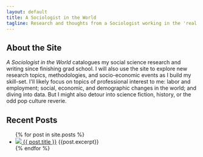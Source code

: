 ```yaml
---
layout: default
title: A Sociologist in the World
tagline: Research and thoughts from a Sociologist working in the 'real world'
---
```

## About the Site 
_A Sociologist in the World_ catalogues my social science research and writing since finishing grad school. I will also use the site to explore new research topics, methodologies, and socio-economic events as I build my skill-set. I'll likely focus on topics of professional interest to me: labor and employment; social, economic, and demographic changes in the world; and diving into data. But I might also detour into science fiction, history, or the odd pop culture reverie.

## Recent Posts
<ul>
  {% for post in site.posts %}
    <li>
      <a href="{{ post.url }}" ><img src={{ post.thumbnail }} />
      <a href="{{ post.url }}">{{ post.title }}</a>
      {{post.excerpt}}
    </li>
  {% endfor %}
</ul>

